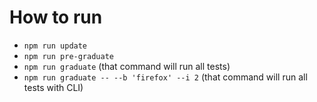 # How to run

* `npm run update`
* `npm run pre-graduate`
* `npm run graduate` (that command will run all tests)
* `npm run graduate -- --b 'firefox' --i 2` (that command will run all tests with CLI)


